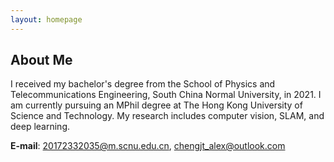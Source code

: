 ```yaml
---
layout: homepage
---
```


## About Me

I received my bachelor's degree from the School of Physics and Telecommunications Engineering, South China Normal University, in 2021. I am currently pursuing an MPhil degree at The Hong Kong University of Science and Technology. My research includes computer vision, SLAM, and deep learning.

**E-mail**: [20172332035@m.scnu.edu.cn](mailto:20172332035@m.scnu.edu.cn), [chengjt_alex@outlook.com](mailto:chengjt_alex@outlook.com)

<!-- I am currently a junior-year student pursuing a Bachelor's degree in Internet of Things Engineering at the School of Data Science and Engineering, South China Normal University (华南师范大学数据科学与工程学院), and supervised by Associate Professor Xiaoyu Tang. I also serve as a member of the Robotic and Intelligent Sensing Laboratory (RIS LAB, 机器人与智能感知实验室). -->

<!-- ## Education

I am pursuing my B.S. degree in Internet of Things Engineering at South China Normal University, Guangzhou, China, since 2022. -->

<!-- ## Research Interests

- **3D Perception & SLAM:** Loop Closure Detection, LiDAR-based Place Recognition, Scene Flow Estimation, Moving Object Segmentation
- **Machine Learning:** Self-Supervised Learning, Meta Learning, Face Recognition -->

<!-- ## News

- **[Feb. 2020]** Our paper about incremental learning is accepted to CVPR 2020. -->

<!-- {% include_relative _includes/publications.md %} -->

<!-- {% include_relative _includes/services.md %} -->
